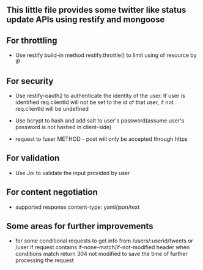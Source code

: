 ## This little file provides some twitter like status update APIs using restify and mongoose

## For throttling

- Use restify build-in method restify.throttle() to limit using of resource by IP

## For security 

- Use restify-oauth2 to authenticate the identity of the user. If user is identified req.clientId will not be set to the id of that user, if not req.clientId will be undefined

- Use bcrypt to hash and add salt to user's password(assume user's password is not hashed in 
client-side)

- request to /user METHOD - post will only be accepted through https

## For validation 

- Use Joi to validate the input provided by user

## For content negotiation 

- supported response content-type: yaml/json/text

## Some areas for further improvements

- for some conditional requests to get info from /users/:userid/tweets or /user
if request contains if-none-match/if-not-modified header when conditions match return 304 not modified to save the time of further processing the request 

